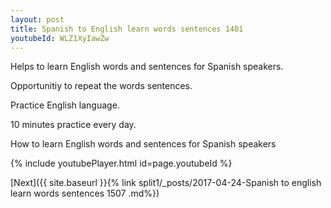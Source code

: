 ```yaml
---
layout: post
title: Spanish to English learn words sentences 1401 
youtubeId: WLZ1XyIawZw
---
```

 
 
Helps to learn English words and sentences for Spanish speakers.

Opportunitiy to repeat the words sentences. 

Practice English language. 
 
10 minutes practice every day. 
 
How to learn English words and sentences for Spanish speakers 
 
{% include youtubePlayer.html id=page.youtubeId %}
 
 
[Next]({{ site.baseurl }}{% link  split1/_posts/2017-04-24-Spanish to english learn words sentences 1507 .md%})
 
